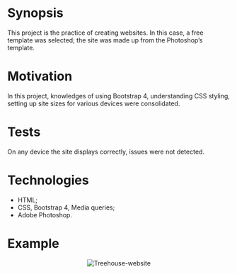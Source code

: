 # Synopsis
This project is the practice of creating websites. In this case, a free template was selected; the site was made up from the Photoshop’s template.

# Motivation
In this project, knowledges of using Bootstrap 4, understanding CSS styling, setting up site sizes for various devices were consolidated.

# Tests
On any device the site displays correctly, issues were not detected.

# Technologies
* HTML;
* CSS, Bootstrap 4, Media queries;
* Adobe Photoshop.

# Example

<div style='text-align:center'>
  <img src='http://ilyafedoseev.ru/img/First-look.png' alt='Treehouse-website'>
</div>
